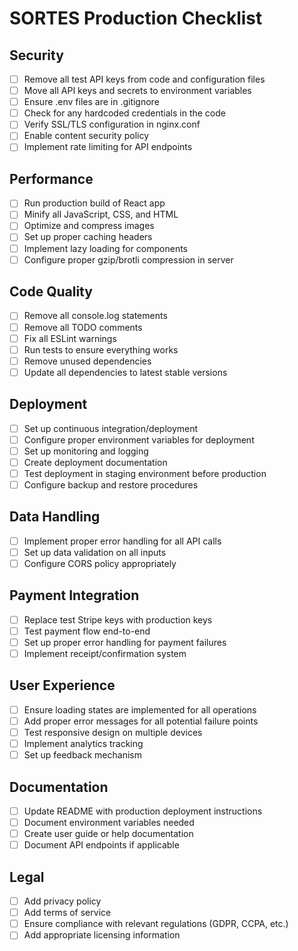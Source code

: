 # SORTES Production Checklist

## Security

- [ ] Remove all test API keys from code and configuration files
- [ ] Move all API keys and secrets to environment variables
- [ ] Ensure .env files are in .gitignore
- [ ] Check for any hardcoded credentials in the code
- [ ] Verify SSL/TLS configuration in nginx.conf
- [ ] Enable content security policy
- [ ] Implement rate limiting for API endpoints

## Performance

- [ ] Run production build of React app
- [ ] Minify all JavaScript, CSS, and HTML
- [ ] Optimize and compress images
- [ ] Set up proper caching headers
- [ ] Implement lazy loading for components
- [ ] Configure proper gzip/brotli compression in server

## Code Quality

- [ ] Remove all console.log statements
- [ ] Remove all TODO comments
- [ ] Fix all ESLint warnings
- [ ] Run tests to ensure everything works
- [ ] Remove unused dependencies
- [ ] Update all dependencies to latest stable versions

## Deployment

- [ ] Set up continuous integration/deployment
- [ ] Configure proper environment variables for deployment
- [ ] Set up monitoring and logging
- [ ] Create deployment documentation
- [ ] Test deployment in staging environment before production
- [ ] Configure backup and restore procedures

## Data Handling

- [ ] Implement proper error handling for all API calls
- [ ] Set up data validation on all inputs
- [ ] Configure CORS policy appropriately

## Payment Integration

- [ ] Replace test Stripe keys with production keys
- [ ] Test payment flow end-to-end
- [ ] Set up proper error handling for payment failures
- [ ] Implement receipt/confirmation system

## User Experience

- [ ] Ensure loading states are implemented for all operations
- [ ] Add proper error messages for all potential failure points
- [ ] Test responsive design on multiple devices
- [ ] Implement analytics tracking
- [ ] Set up feedback mechanism

## Documentation

- [ ] Update README with production deployment instructions
- [ ] Document environment variables needed
- [ ] Create user guide or help documentation
- [ ] Document API endpoints if applicable

## Legal

- [ ] Add privacy policy
- [ ] Add terms of service
- [ ] Ensure compliance with relevant regulations (GDPR, CCPA, etc.)
- [ ] Add appropriate licensing information 